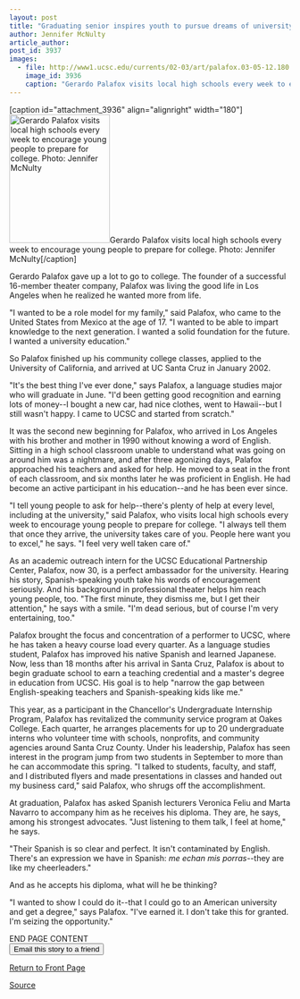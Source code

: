 ```yaml
---
layout: post
title: "Graduating senior inspires youth to pursue dreams of university education"
author: Jennifer McNulty
article_author: 
post_id: 3937
images:
  - file: http://www1.ucsc.edu/currents/02-03/art/palafox.03-05-12.180.jpg
    image_id: 3936
    caption: "Gerardo Palafox visits local high schools every week to encourage young people to prepare for college. Photo: Jennifer McNulty"
---
```


[caption id="attachment_3936" align="alignright" width="180"]<a href="http://dev-ucsc-news.pantheonsite.io/wp-content/uploads/2003/05/palafox.03-05-12.180.jpg"><img class="size-full wp-image-3936" src="http://dev-ucsc-news.pantheonsite.io/wp-content/uploads/2003/05/palafox.03-05-12.180.jpg" alt="Gerardo Palafox visits local high schools every week to encourage young people to prepare for college. Photo: Jennifer McNulty" width="180" height="230" /></a>Gerardo Palafox visits local high schools every week to encourage young people to prepare for college. Photo: Jennifer McNulty[/caption]
<p>
  Gerardo Palafox gave up a lot to go to college. The founder of a successful 16-member theater company, Palafox was living the good life in Los Angeles when he realized he wanted more from life.
</p>
<p>
  "I wanted to be a role model for my family," said Palafox, who came to the United States from Mexico at the age of 17. "I wanted to be able to impart knowledge to the next generation. I wanted a solid foundation for the future. I wanted a university education."<br>
</p>
<p>
  So Palafox finished up his community college classes, applied to the University of California, and arrived at UC Santa Cruz in January 2002.<br>
</p>
<p>
  "It's the best thing I've ever done," says Palafox, a language studies major who will graduate in June. "I'd been getting good recognition and earning lots of money--I bought a new car, had nice clothes, went to Hawaii--but I still wasn't happy. I came to UCSC and started from scratch."<br>
</p>
<p>
  It was the second new beginning for Palafox, who arrived in Los Angeles with his brother and mother in 1990 without knowing a word of English. Sitting in a high school classroom unable to understand what was going on around him was a nightmare, and after three agonizing days, Palafox approached his teachers and asked for help. He moved to a seat in the front of each classroom, and six months later he was proficient in English. He had become an active participant in his education--and he has been ever since.<br>
</p>
<p>
  "I tell young people to ask for help--there's plenty of help at every level, including at the university," said Palafox, who visits local high schools every week to encourage young people to prepare for college. "I always tell them that once they arrive, the university takes care of you. People here want you to excel," he says. "I feel very well taken care of."<br>
</p>
<p>
  As an academic outreach intern for the UCSC Educational Partnership Center, Palafox, now 30, is a perfect ambassador for the university. Hearing his story, Spanish-speaking youth take his words of encouragement seriously. And his background in professional theater helps him reach young people, too. "The first minute, they dismiss me, but I get their attention," he says with a smile. "I'm dead serious, but of course I'm very entertaining, too."<br>
</p>
<p>
  Palafox brought the focus and concentration of a performer to UCSC, where he has taken a heavy course load every quarter. As a language studies student, Palafox has improved his native Spanish and learned Japanese. Now, less than 18 months after his arrival in Santa Cruz, Palafox is about to begin graduate school to earn a teaching credential and a master's degree in education from UCSC. His goal is to help "narrow the gap between English-speaking teachers and Spanish-speaking kids like me."<br>
</p>
<p>
  This year, as a participant in the Chancellor's Undergraduate Internship Program, Palafox has revitalized the community service program at Oakes College. Each quarter, he arranges placements for up to 20 undergraduate interns who volunteer time with schools, nonprofits, and community agencies around Santa Cruz County. Under his leadership, Palafox has seen interest in the program jump from two students in September to more than he can accommodate this spring. "I talked to students, faculty, and staff, and I distributed flyers and made presentations in classes and handed out my business card," said Palafox, who shrugs off the accomplishment.<br>
</p>
<p>
  At graduation, Palafox has asked Spanish lecturers Veronica Feliu and Marta Navarro to accompany him as he receives his diploma. They are, he says, among his strongest advocates. "Just listening to them talk, I feel at home," he says.
</p>
<p>
  "Their Spanish is so clear and perfect. It isn't contaminated by English. There's an expression we have in Spanish: <i>me echan mis porras--</i>they are like my cheerleaders."
</p>
<p>
  And as he accepts his diploma, what will he be thinking?<br>
</p>
<p>
  "I wanted to show I could do it--that I could go to an American university and get a degree," says Palafox. "I've earned it. I don't take this for granted. I'm seizing the opportunity."
</p>
<p>
  END PAGE CONTENT<br>
  <input name="t1" size="-1" type="hidden"> <input name="SUBMIT" type="submit" value="Email this story to a friend">
</p>
<p>
  <a href="http://currents.ucsc.edu/">Return to Front Page</a>
</p>
<p><a href="http://www1.ucsc.edu/currents/02-03/05-12/senior.html" title="Permalink to senior">Source</a></p>
